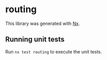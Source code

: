 # routing

This library was generated with [Nx](https://nx.dev).

## Running unit tests

Run `nx test routing` to execute the unit tests.
